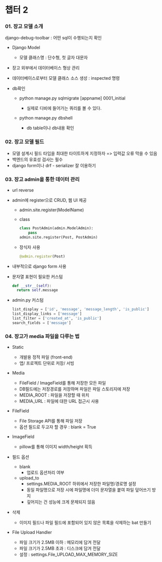 # 챕터 2

### 01. 장고 모델  소개

django-debug-toolbar : 어떤 sql이 수행되는지 확인

- Django Model
  
  - 모델 클래스명 : 단수형, 첫 글자 대문자
- 장고 외부에서 데이터베이스 형상 관리
  
- 데이터베이스로부터 모델 클래스 소스 생성 : inspected 명령
  
- db확인

  - python manage.py sqlmigrate [appname] 0001_initial

    - 실제로 디비에 들어가는 쿼리를 볼 수 있다.

  - python manage.py dbshell

    - db table이나 db내용 확인

      

### 02. 장고 모델 필드

- 모델 설계시 필드 타입을 최대한 타이트하게 지정하자 => 입력값 오류 막을 수 있음
- 백엔드의 유효성 검사는 필수
- django form이나 drf - serializer 잘 이용하기
  

### 03. 장고 admin을 통한 데이터 관리

- url reverse

- admin에 register으로 CRUD, 웹 UI 제공

  - admin.site.register(ModelName)

  - class

    ```python
    class PostAdmin(admin.ModelAdmin):
    	pass
    admin.site.register(Post, PostAdmin)
    ```

  - 장식자 사용 

    ```python
    @admin.register(Post)
    ```

- 내부적으로 django form 사용

- 문자열 표현이 필요한 커스텀

  ```python
  def __str__(self):
    return self.message
  ```

- admin.py 커스텀

  ```python
  list_display = ['id', 'message', 'message_length', 'is_public']
  list_display_links = ['message']
  list_filter = ['created_at', 'is_public']
  search_fields = ['message']
  ```



### 04. 장고가 media 파일을 다루는 법

- Static
  - 개발용 정적 파일 (front-end)
  - 앱/ 프로젝트 단위로 저장/ 서빙
- Media
  - FileField / ImageField를 통해 저장한 모든 파일
  - DB필드에는 저장경로를 저장하며 파일은 파일 스토리지에 저장
  - MEDIA_ROOT : 파일을 저장할 때 위치
  - MEDIA_URL : 파일에 대한 URL 접근시 사용
- FileField
  - File Storage API를 통해 파일 저장
  - 옵션 필드로 두고자 할 경우 : blank = True
- ImageField
  - pillow를 통해 이미지 width/height 획득
- 필드 옵션
  - blank
    - 업로드 옵션처리 여부
  - upload_to
    - settings.MEDIA_ROOT 하위에서 저장한 파일명/경로명 설정
    - 동일 파일명으로 저장 시에 파일명에 더미 문자열을 붙여 파일 덮어쓰기 방지
    - 깊어지는 건 성능에 크게 문제되지 않음
- 삭제
  - 이미지 필드나 파일 필드에 포함되어 있지 않은 목록을 삭제하는 bat 만들기

- File Upload Handler
  - 파일 크기가 2.5MB 이하 : 메모리에 담겨 전달
  - 파일 크기가 2.5MB 초과 : 디스크에 담겨 전달
  - 설정 : settings.File_UPLOAD_MAX_MEMORY_SIZE





















